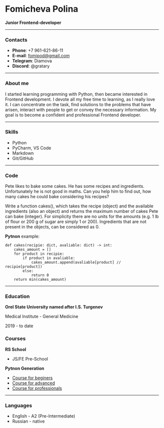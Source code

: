 # Fomicheva Polina
**Junior Frontend-developer**
***
### Contacts
* **Phone**: +7 961-621-86-11
* **E-mail**: fomipod@gmail.com
* **Telegram**: Diamova
* **Discord**: @gratary
***
### About me
I started learning programming with Python, then became interested in Frontend development. I devote all my free time to learning, as I really love it. I can concentrate on the task, find solutions to the problems that have arisen, interact with people to get or convey the necessary information. My goal is to become a confident and professional Frontend developer.
***
### Skills
* Python
* PyCharm, VS Code
* Markdown
* Git/GitHub
***
### Code
Pete likes to bake some cakes. He has some recipes and ingredients. Unfortunately he is not good in maths. Can you help him to find out, how many cakes he could bake considering his recipes?

Write a function cakes(), which takes the recipe (object) and the available ingredients (also an object) and returns the maximum number of cakes Pete can bake (integer). For simplicity there are no units for the amounts (e.g. 1 lb of flour or 200 g of sugar are simply 1 or 200). Ingredients that are not present in the objects, can be considered as 0.

**Pytnon** example:
```
def cakes(recipie: dict, avaliable: dict) -> int:
    cakes_amount = []
    for product in recipie:
        if product in avaliable:
            cakes_amount.append(avaliable[product] // recipie[product])
        else:
            return 0
    return min(cakes_amount)
```
***
### Education
**Orel State University named after I.S. Turgenev**

Medical Institute - General Medicine

2019 - to date

### Courses
**RS School**
* JS/FE Pre-School

**Pytnon Generation**
* [Course for beginers](https://stepik.org/certificate/043d34b7bdb9f585911f68ab2808adf840628836.png?language=en&resolution=low)
* [Course for advanced](https://stepik.org/certificate/6ac0730327c373c413bf9a2f7d6addd574e1beb5.png?language=en&resolution=low)
* [Course for professionals](https://stepik.org/certificate/1b395ddfa5cd2d7323106b8d64d541b29870aa9c.png?language=en&resolution=low)
***
### Languages
* English - A2 (Pre-Intermediate)
* Russian - native